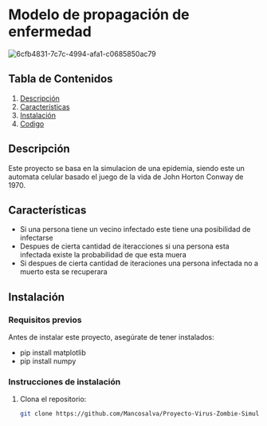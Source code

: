 # Modelo de propagación de enfermedad

![6cfb4831-7c7c-4994-afa1-c0685850ac79](https://github.com/user-attachments/assets/32ded686-b167-40b1-b48b-ec26d8dec4f0)


## Tabla de Contenidos

1. [Descripción](#descripción)
2. [Características](#características)
3. [Instalación](#instalación)
4. [Codigo](#Codigo)

## Descripción

Este proyecto se basa en la simulacion de una epidemia, siendo este un automata celular basado el juego de la vida de John Horton Conway de 1970.

## Características

- Si una persona tiene un vecino infectado este tiene una posibilidad de infectarse 
- Despues de cierta cantidad de iteracciones si una persona esta infectada existe la probabilidad de que esta muera
- Si despues de cierta cantidad de iteraciones una persona infectada no a muerto esta se recuperara 

## Instalación

### Requisitos previos

Antes de instalar este proyecto, asegúrate de tener instalados:

- pip install matplotlib
- pip install numpy

### Instrucciones de instalación

1. Clona el repositorio:
   ```bash
   git clone https://github.com/Mancosalva/Proyecto-Virus-Zombie-Simulacion.git

